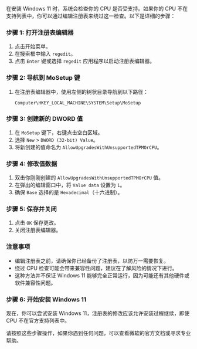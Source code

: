 在安装 Windows 11 时，系统会检查你的 CPU 是否受支持。如果你的 CPU 不在支持列表中，你可以通过编辑注册表来绕过这一检查。以下是详细的步骤：

### 步骤 1: 打开注册表编辑器
1. 点击开始菜单。
2. 在搜索框中输入 `regedit`。
3. 点击 `Enter` 键或选择 `regedit` 应用程序以启动注册表编辑器。

### 步骤 2: 导航到 MoSetup 键
1. 在注册表编辑器中，使用左侧的树状目录导航到以下路径：
   ```
   Computer\HKEY_LOCAL_MACHINE\SYSTEM\Setup\MoSetup
   ```

### 步骤 3: 创建新的 DWORD 值
1. 在 `MoSetup` 键下，右键点击空白区域。
2. 选择 `New` > `DWORD (32-bit) Value`。
3. 将新创建的值命名为 `AllowUpgradesWithUnsupportedTPMOrCPU`。

### 步骤 4: 修改值数据
1. 双击你刚刚创建的 `AllowUpgradesWithUnsupportedTPMOrCPU` 值。
2. 在弹出的编辑窗口中，将 `Value data` 设置为 `1`。
3. 确保 `Base` 选择的是 `Hexadecimal`（十六进制）。

### 步骤 5: 保存并关闭
1. 点击 `OK` 保存更改。
2. 关闭注册表编辑器。

### 注意事项
- 编辑注册表之前，请确保你已经备份了注册表，以防万一需要恢复。
- 绕过 CPU 检查可能会带来兼容性问题，建议在了解风险的情况下进行。
- 这种方法并不保证 Windows 11 能够完全正常运行，因为可能还有其他硬件或软件兼容性问题。

### 步骤 6: 开始安装 Windows 11
现在，你可以尝试安装 Windows 11，注册表的修改应该允许安装过程继续，即使 CPU 不在官方支持列表中。

请按照这些步骤操作，如果你遇到任何问题，可以查看微软的官方文档或寻求专业帮助。

